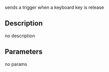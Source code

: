 sends a trigger when a keyboard key is release



## Description
no description
## Parameters
no params